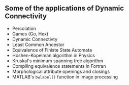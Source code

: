 ## Some of the applications of Dynamic Connectivity

* Percolation
* Games (Go, Hex)
* Dynamic Connectivty
* Least Common Ancestor
* Equivalence of Finiste State Automata
* Hoshen-Kopelman algorithm in Physics
* Kruskal's minimum spanning tree algorithm
* Compiling equivalence statements in Fortran
* Morphological attribute openings and closings
* MATLAB's `bwlabel()` function in image processing
